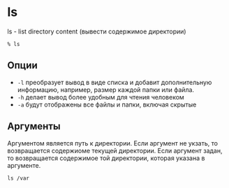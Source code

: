 # ls
ls - list directory content (вывести содержимое директории)
```
% ls
```

## Опции
* `-l` преобразует вывод в виде списка и добавит дополнительную информацию, например, размер каждой папки или файла.
* `-h` делает вывод более удобным для чтения человеком
* `-a` будут отображены все файлы и папки, включая скрытые

## Аргументы
Аргументом является путь к директории. Если аргумент не укзать, то возвращается содержиоме текущей директории. Если аргумент задан, то возвращается содержимое той директории, которая указана в аргументе.
```
ls /var
```
